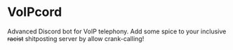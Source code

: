 # VoIPcord

Advanced Discord bot for VoIP telephony. Add some spice to your inclusive ~~racist~~ shitposting server by allow crank-calling!
